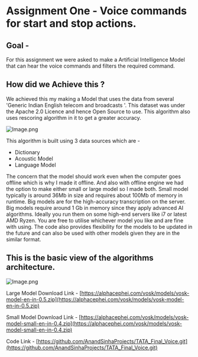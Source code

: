 # Assignment One - Voice commands for start and stop actions.

## Goal -

For this assignment we were asked to make a Artificial Intelligence Model that can hear the voice commands and filters the required command.

## How did we Achieve this ?

   We achieved this my making a Model that uses the data from several 'Generic Indian English telecom and broadcasts '. This dataset was under the Apache 2.0 Licence and hence Open Source to use. This algorithm also uses rescoring algorithm in it to get a greater accuracy.

![Image.png](https://res.craft.do/user/full/b39bc00a-f6ef-8bc0-9003-92e051599ad2/doc/99159D6D-BD45-49DE-BB35-DFC02987B611/8C73D027-B64D-4F5A-9DFC-EA5F0A5D74BC_2/8LDkjOrvaHFIxvVnS8hnsgz6xI77shwGeUgxXQMN1bcz/Image.png)

   This algorithm is built using 3 data sources which are -

   - Dictionary
   - Acoustic Model
   - Language Model

   The concern that the model should work even when the computer goes offline which is why I made it offline. And also with offline engine we had the option to make either small or large model so I made both. Small model typically is around 36Mb in size and requires about 100Mb of memory in runtime. Big models are for the high-accuracy transcription on the server. Big models require around 1 Gb in memory since they apply advanced AI algorithms. Ideally you run them on some high-end servers like i7 or latest AMD Ryzen. You are free to utilise whichever model you like and are fine with using. The code also provides flexibility for the models to be updated in the future and can also be used with other models given they are in the similar format.

## This is the basic view of the algorithms architecture.

![Image.png](https://res.craft.do/user/full/b39bc00a-f6ef-8bc0-9003-92e051599ad2/doc/99159D6D-BD45-49DE-BB35-DFC02987B611/19ED27CF-6E82-4772-ACEF-233A4BE233BF_2/AhEEltiK9I0js1jEO23j4Ly9sAolV1YiVGhoh449bhcz/Image.png)

Large Model Download Link - [https://alphacephei.com/vosk/models/vosk-model-en-in-0.5.zip](https://alphacephei.com/vosk/models/vosk-model-en-in-0.5.zip)

Small Model Download Link - [https://alphacephei.com/vosk/models/vosk-model-small-en-in-0.4.zip](https://alphacephei.com/vosk/models/vosk-model-small-en-in-0.4.zip)

Code Link - [https://github.com/AnandSinhaProjects/TATA_Final_Voice.git](https://github.com/AnandSinhaProjects/TATA_Final_Voice.git)

